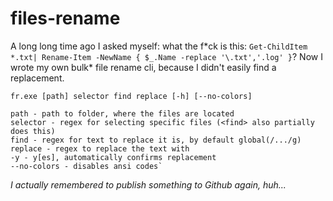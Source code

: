 # files-rename

A long long time ago I asked myself: what the f*ck is this: `Get-ChildItem *.txt| Rename-Item -NewName { $_.Name -replace '\.txt','.log' }`?
Now I wrote my own bulk\* file rename cli, because I didn't easily find a replacement.

```
fr.exe [path] selector find replace [-h] [--no-colors]
```

```
path - path to folder, where the files are located
selector - regex for selecting specific files (<find> also partially does this)
find - regex for text to replace it is, by default global(/.../g)
replace - regex to replace the text with
-y - y[es], automatically confirms replacement
--no-colors - disables ansi codes`
```

*I actually remembered to publish something to Github again, huh...*
